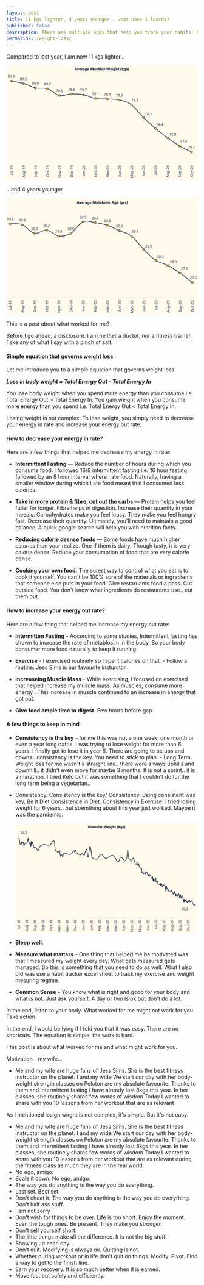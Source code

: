 ```yaml
---
layout: post
title: 11 kgs lighter, 4 years younger.. what have I learnt?
published: false
description: There are multiple apps that help you track your habits. But none of them offers the flexibility that this excel sheet offers.
permalink: /weight-loss/
---
```


Compared to last year, I am now 11 kgs lighter... 

![Average Monthly Weight since July 2019](/assets/img/monthly-weight.png)  

...and 4 years younger

![Average Monthly Metabolic Age since July 2019](/assets/img/monthly-age.png)

This is a post about what worked for me? 

Before I go ahead, a disclosure. I am neither a doctor, nor a fitness trainer. Take any of what I say with a pinch of salt. 

#### **Simple equation that governs weight loss** 

Let me introduce you to a simple equation that governs weight loss.

**_Loss in body weight = Total Energy Out - Total Energy In_**

You lose body weight when you spend more energy than you consume i.e. Total Energy Out > Total Energy In. You gain weight when you consume more energy than you spend i.e. Total Energy Out < Total Energy In. 

Losing weight is not complex. To lose weight, you simply need to decrease your energy in rate and increase your energy out rate.  

#### **How to decrease your energy in rate?** 

Here are a few things that helped me decrease my energy in rate: 

- **Intermittent Fasting** — Reduce the number of hours during which you consume food. I followed 16/8 intermittent fasting i.e. 16 hour fasting followed by an 8 hour interval where I ate food. Naturally, having a smaller window during which I ate food meant that I consumed less calories.  

- **Take in more protein & fibre, cut out the carbs** — Protein helps you feel fuller for longer. Fibre helps in digestion. Increase their quantity in your meeals. Carbohydrates make you feel lousy. They make you feel hungry fast. Decrease their quantity. Ultimately, you'll need to maintain a good balance. A quick google search will help you with nutrition facts. 

- **Reducing calorie desnse foods** — Some foods have much higher calories than your realize. One if them is dairy. Though tasty, it is very calorie dense. Reduce your consumption of food that are very calorie dense. 

- **Cooking your own food.** The surest way to control what you eat is to cook it yourself. You can't be 100% sure of the materials or ingredients that someone else puts in your food. Give restaruants food a pass. Cut outside food. You don't know what ingredients do restaurants use.. cut them out.  


#### **How to increase your energy out rate?**

Here are a few thing that helped me increase my energy out rate: 

- **Intermitten Fasting** - According to some studies, Intermittent fasting has shown to increase the rate of metablosim in the body. So your body consumer more food naturally to keep it running. 

- **Exercise** - I exercised routinely so I spent calories on that. -  Follow a routine. Jess Sims is our favourite insturctor.. 

- **Increaseing Muscle Mass** - While exercising, I focused on exercised that helped increase my muscle mass. As muscles, consume more energy . Thsi increase in muscle continued to an increase in energy that got out. 

- **Give food ample time to digest.** Few hours before gap. 


#### **A few things to keep in mind**

- **Consistency is the key** - for me this was not a one week, one month or even a year long battle. I was trying to lose weight for more than 6 years. I finally got to lose it in year 6. There are going to be ups and downs.. consistency is the key. You need to stick to plan. - Long Term. Weight loss for me wasn't a straight line.. there were always uphills and downhill.. it didn't even move for maybe 3 months. It is not a sprint.. it is a marathon. I tried Keto but it was something that I couldn't do for the long term being a vegetarian..
- Consistency. Consistency is the key/ Consistency. Being consistent was key. Be it Diet Consistence in Diet. Consistency in Exercise. I tried losing weight for 6 years.. but soemthing about this year just worked. Maybe it was the pandemic. 

  ![Granular weight details since July 2019](/assets/img/granular-weight.png)

- **Sleep well.** 

- **Measure what matters** - One thing that helped me be motivated was that I measured my weight every day. What gets measured gets managed. So this is something that you need to do as well. What I also did was use a habit tracker excel sheet to track my exercise and weight mesuring regime. 

- **Common Sense** - You know what is right and good for your body and what is not. Just ask yourself. A day or two is ok but don't do a lot. 

In the end, listen to your body. What worked for me might not work for you. Take action. 

In the end, I would be lying if I told you that it was easy. There are no shortcuts. The equation is simple, the work is hard.  

This post is about what worked for me and what might work for you..

Motivation - my wife... 

- Me and my wife are huge fans of Jess Sims. She is the best fitness instructor on the planet. I and my wide We start our day with her body-weight strength classes on Peloton are my absolute favourite. Thanks to them and intermittent fasting I have already lost 8kgs this year. In her classes, she routinely shares few words of wisdom Today I wanted to share with you 10 lessons from her workout that are as relevant 

As I mentioned losign wirght is not complex, it's simple. But it's not easy. 

- Me and my wife are huge fans of Jess Sims. She is the best fitness instructor on the planet. I and my wide We start our day with her body-weight strength classes on Peloton are my absolute favourite. Thanks to them and intermittent fasting I have already lost 8kgs this year. In her classes, she routinely shares few words of wisdom Today I wanted to share with you 10 lessons from her workout that are as relevant during the fitness class as much they are in the real world:
- No ego, amigo.
- Scale it down. No ego, amigo.
- The way you do anything is the way you do everything.
- Last set. Best set.
- Don't cheat it. The way you do anything is the way you do everything. Don't half ass stuff.
- I am not sorry
- Don't wish for things to be over. Life is too short. Enjoy the moment. Even the tough ones. Be present. They make you stronger.
- Don't sell yourself short.
- The little things make all the difference. It is not the big stuff.
- Showing up each day.
- Don't quit. Modifying is always ok. Quitting is not.
- Whether during workout or in life don't quit on things. Modify. Pivot. Find a way to get to the finish line.
- Earn your recovery. It is so much better when it is earned.
- Move fast but safely and efficiently.
